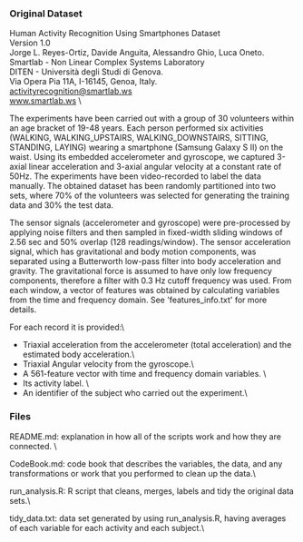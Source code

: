 
### Original Dataset

Human Activity Recognition Using Smartphones Dataset\
Version 1.0\
Jorge L. Reyes-Ortiz, Davide Anguita, Alessandro Ghio, Luca Oneto.\
Smartlab - Non Linear Complex Systems Laboratory\
DITEN - Università degli Studi di Genova.\
Via Opera Pia 11A, I-16145, Genoa, Italy.\
activityrecognition@smartlab.ws\
www.smartlab.ws \

The experiments have been carried out with a group of 30 volunteers within an age bracket of 19-48 years. Each person performed six activities (WALKING, WALKING_UPSTAIRS, WALKING_DOWNSTAIRS, SITTING, STANDING, LAYING) wearing a smartphone (Samsung Galaxy S II) on the waist. Using its embedded accelerometer and gyroscope, we captured 3-axial linear acceleration and 3-axial angular velocity at a constant rate of 50Hz. The experiments have been video-recorded to label the data manually. The obtained dataset has been randomly partitioned into two sets, where 70% of the volunteers was selected for generating the training data and 30% the test data. 

The sensor signals (accelerometer and gyroscope) were pre-processed by applying noise filters and then sampled in fixed-width sliding windows of 2.56 sec and 50% overlap (128 readings/window). The sensor acceleration signal, which has gravitational and body motion components, was separated using a Butterworth low-pass filter into body acceleration and gravity. The gravitational force is assumed to have only low frequency components, therefore a filter with 0.3 Hz cutoff frequency was used. From each window, a vector of features was obtained by calculating variables from the time and frequency domain. See 'features_info.txt' for more details. 

For each record it is provided:\
- Triaxial acceleration from the accelerometer (total acceleration) and the estimated body acceleration.\
- Triaxial Angular velocity from the gyroscope.\
- A 561-feature vector with time and frequency domain variables. \
- Its activity label. \
- An identifier of the subject who carried out the experiment.\


### Files
README.md: explanation in how all of the scripts work and how they are connected. \

CodeBook.md: code book that describes the variables, the data, and any transformations or work that you performed to clean up the data.\

run_analysis.R: R script that cleans, merges, labels and tidy the original data sets.\

tidy_data.txt: data set generated by using run_analysis.R, having averages of each variable for each activity and each subject.\